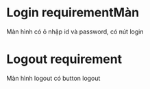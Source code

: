 # Login requirementMàn
Màn hình có ô nhập id và password, có nút login

# Logout requirement
Màn hình logout có button logout
